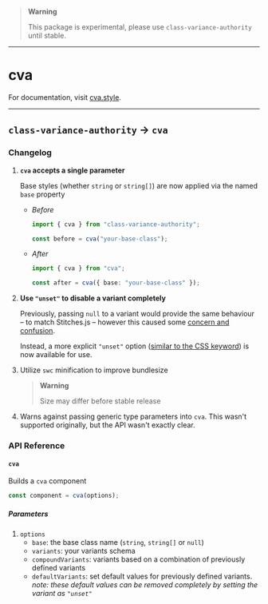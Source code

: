 > **Warning**
>
> This package is experimental, please use `class-variance-authority` until stable.

---

# cva

For documentation, visit [cva.style](https://cva.style).

---

## `class-variance-authority` → `cva`

### Changelog

1. **`cva` accepts a single parameter**

   Base styles (whether `string` or `string[]`) are now applied via the named `base` property

   - _Before_

     ```ts
     import { cva } from "class-variance-authority";

     const before = cva("your-base-class");
     ```

   - _After_

     ```ts
     import { cva } from "cva";

     const after = cva({ base: "your-base-class" });
     ```

2. **Use `"unset"` to disable a variant completely**

   Previously, passing `null` to a variant would provide the same behaviour – to match Stitches.js – however this caused some [concern and confusion](https://github.com/joe-bell/cva/discussions/97).

   Instead, a more explicit `"unset"` option ([similar to the CSS keyword](https://developer.mozilla.org/en-US/docs/Web/CSS/unset)) is now available for use.

3. Utilize `swc` minification to improve bundlesize

   > **Warning**
   >
   > Size may differ before stable release

4. Warns against passing generic type parameters into `cva`. This wasn't supported originally, but the API wasn't exactly clear.

### API Reference

#### `cva`

Builds a `cva` component

```ts
const component = cva(options);
```

##### Parameters

1. `options`
   - `base`: the base class name (`string`, `string[]` or `null`)
   - `variants`: your variants schema
   - `compoundVariants`: variants based on a combination of previously defined variants
   - `defaultVariants`: set default values for previously defined variants.  
     _note: these default values can be removed completely by setting the variant as `"unset"`_
